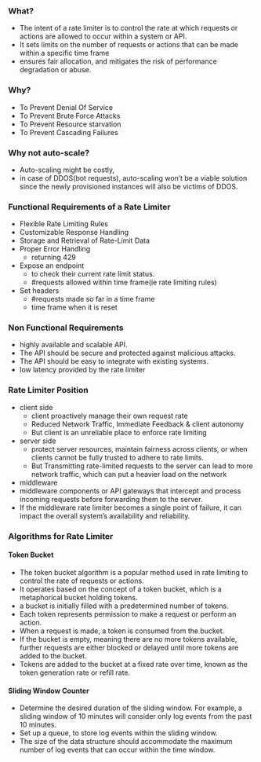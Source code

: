 ### What?
- The intent of a rate limiter is to control the rate at which requests or actions are allowed to occur within a system or API. 
- It sets limits on the number of requests or actions that can be made within a specific time frame
- ensures fair allocation, and mitigates the risk of performance degradation or abuse.

### Why?
- To Prevent Denial Of Service 
- To Prevent Brute Force Attacks 
- To Prevent Resource starvation 
- To Prevent Cascading Failures

### Why not auto-scale?
- Auto-scaling might be costly,
- in case of DDOS(bot requests), auto-scaling won’t be a viable solution since the newly provisioned instances will also be victims of DDOS. 

### Functional Requirements of a Rate Limiter
- Flexible Rate Limiting Rules
- Customizable Response Handling
- Storage and Retrieval of Rate-Limit Data
- Proper Error Handling
  - returning 429
- Expose an endpoint
  - to check their current rate limit status.
  - #requests allowed within time frame(ie rate limiting rules)
- Set headers
  - #requests made so far in a time frame
  - time frame when it is reset

### Non Functional Requirements
- highly available and scalable API.
- The API should be secure and protected against malicious attacks.
- The API should be easy to integrate with existing systems.
- low latency provided by the rate limiter

### Rate Limiter Position
- client side
  - client proactively manage their own request rate
  - Reduced Network Traffic, Immediate Feedback & client autonomy
  - But client is an unreliable place to enforce rate limiting
- server side
  - protect server resources, maintain fairness across clients, or when clients cannot be fully trusted to adhere to rate limits.
  - But Transmitting rate-limited requests to the server can lead to more network traffic, which can put a heavier load on the network
- middleware
 - middleware components or API gateways that intercept and process incoming requests before forwarding them to the server.
 - If the middleware rate limiter becomes a single point of failure, it can impact the overall system’s availability and reliability.

### Algorithms for Rate Limiter
#### Token Bucket
- The token bucket algorithm is a popular method used in rate limiting to control the rate of requests or actions. 
- It operates based on the concept of a token bucket, which is a metaphorical bucket holding tokens.
- a bucket is initially filled with a predetermined number of tokens. 
- Each token represents permission to make a request or perform an action. 
- When a request is made, a token is consumed from the bucket. 
- If the bucket is empty, meaning there are no more tokens available, further requests are either blocked or delayed until more tokens are added to the bucket.
- Tokens are added to the bucket at a fixed rate over time, known as the token generation rate or refill rate.

#### Sliding Window Counter
- Determine the desired duration of the sliding window. For example, a sliding window of 10 minutes will consider only log events from the past 10 minutes.
- Set up a queue, to store log events within the sliding window. 
- The size of the data structure should accommodate the maximum number of log events that can occur within the time window.
